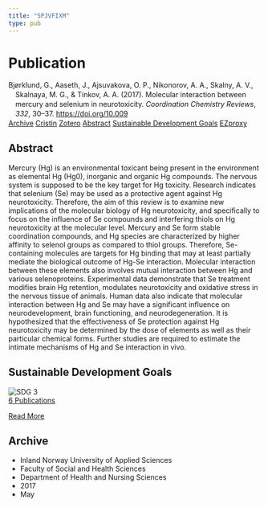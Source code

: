 ```yaml
---
title: "SPJVFIXM"
type: pub
---
```

<h1>Publication</h1>
<article id="csl-bib-container-SPJVFIXM" class="csl-bib-container">
  <div class="csl-bib-body" style="line-height: 1.35; padding-left: 1em; text-indent:-1em;">
  <div class="csl-entry">Bj&#xF8;rklund, G., Aaseth, J., Ajsuvakova, O. P., Nikonorov, A. A., Skalny, A. V., Skalnaya, M. G., &amp; Tinkov, A. A. (2017). Molecular interaction between mercury and selenium in neurotoxicity. <i>Coordination Chemistry Reviews</i>, <i>332</i>, 30&#x2013;37. <a href="https://doi.org/10.009">https://doi.org/10.009</a></div>
</div>
  <div class="csl-bib-buttons">
    <a href="#taxonomy-article-SPJVFIXM" class="csl-bib-button">Archive</a>
    <a href="https://app.cristin.no/results/show.jsf?id=1468462" alt="Cristin URL" class="csl-bib-button">Cristin</a>
    <a href="http://zotero.org/groups/5402882/items/SPJVFIXM" alt="Zotero URL" class="csl-bib-button">Zotero</a>
    <a href="#abstract-article-SPJVFIXM" class="csl-bib-button">Abstract</a>
    <a href="#sdg-article-SPJVFIXM" class="csl-bib-button">Sustainable Development Goals</a>
    <a href="http://ezproxy.inn.no/login?url=https://doi.org/10.009" class="csl-bib-button">EZproxy</a>
  </div>
  <div id="csl-bib-meta-container-SPJVFIXM"></div>
</article>
<div id="csl-bib-meta-SPJVFIXM" class="csl-bib-meta">
  <article id="abstract-article-SPJVFIXM" class="abstract-article">
    <h1>Abstract</h1>
    Mercury (Hg) is an environmental toxicant being present in the environment as elemental Hg (Hg0), inorganic and organic Hg compounds. The nervous system is supposed to be the key target for Hg toxicity. Research indicates that selenium (Se) may be used as a protective agent against Hg neurotoxicity. Therefore, the aim of this review is to examine new implications of the molecular biology of Hg neurotoxicity, and specifically to focus on the influence of Se compounds and interfering thiols on Hg neurotoxicity at the molecular level. Mercury and Se form stable coordination compounds, and Hg species are characterized by higher affinity to selenol groups as compared to thiol groups. Therefore, Se-containing molecules are targets for Hg binding that may at least partially mediate the biological outcome of Hg-Se interaction. Molecular interaction between these elements also involves mutual interaction between Hg and various selenoproteins. Experimental data demonstrate that Se treatment modifies brain Hg retention, modulates neurotoxicity and oxidative stress in the nervous tissue of animals. Human data also indicate that molecular interaction between Hg and Se may have a significant influence on neurodevelopment, brain functioning, and neurodegeneration. It is hypothesized that the effectiveness of Se protection against Hg neurotoxicity may be determined by the dose of elements as well as their particular chemical forms. Further studies are required to estimate the intimate mechanisms of Hg and Se interaction in vivo.
  </article>
  <article id="sdg-article-SPJVFIXM" class="sdg-article">
    <h1>Sustainable Development Goals</h1>
    <div class="sdg-container"><div id="sdg3" class="sdg"> <img src="{{< params subfolder >}}images/sdg/sdg03_en.png" class="image" alt="SDG 3"> <div class="sdg-overlay"> <a href="{{< params subfolder >}}en/archive/?sdg=3#archive" class="sdg-publication-count"><span>6</span> Publications</a> <p><a href="https://sdgs.un.org/goals/goal3" class="sdg-read-more">Read More</a></p> </div> </div></div>
  </article>
  <article id="taxonomy-article-SPJVFIXM" class="taxonomy-article">
    <h1>Archive</h1>
    <ul>
      <li>Inland Norway University of Applied Sciences</li>
      <li>Faculty of Social and Health Sciences</li>
      <li>Department of Health and Nursing Sciences</li>
      <li>2017</li>
      <li>May</li>
    </ul>
  </article>
</div>
